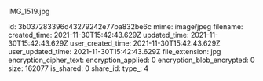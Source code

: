 IMG_1519.jpg

id: 3b037283396d43279242e77ba832be6c
mime: image/jpeg
filename: 
created_time: 2021-11-30T15:42:43.629Z
updated_time: 2021-11-30T15:42:43.629Z
user_created_time: 2021-11-30T15:42:43.629Z
user_updated_time: 2021-11-30T15:42:43.629Z
file_extension: jpg
encryption_cipher_text: 
encryption_applied: 0
encryption_blob_encrypted: 0
size: 162077
is_shared: 0
share_id: 
type_: 4